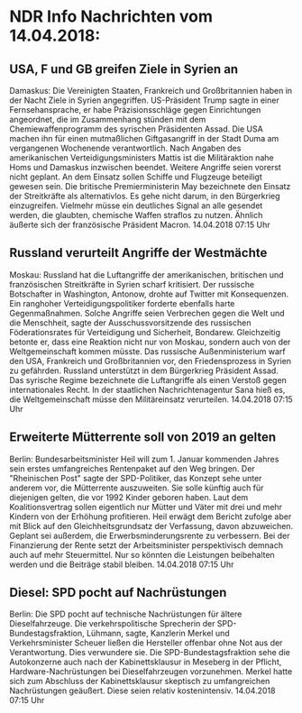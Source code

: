 # NDR Info Nachrichten vom 14.04.2018:


## USA, F und GB greifen Ziele in Syrien an
Damaskus: Die Vereinigten Staaten, Frankreich und Großbritannien haben in der Nacht Ziele in Syrien angegriffen. US-Präsident Trump sagte in einer Fernsehansprache, er habe Präzisionsschläge gegen Einrichtungen angeordnet, die im Zusammenhang stünden mit dem Chemiewaffenprogramm des syrischen Präsidenten Assad. Die USA machen ihn für einen mutmaßlichen Giftgasangriff in der Stadt Duma am vergangenen Wochenende verantwortlich. Nach Angaben des amerikanischen Verteidigungsministers Mattis ist die Militäraktion nahe Homs und Damaskus inzwischen beendet. Weitere Angriffe seien vorerst nicht geplant. An dem Einsatz sollen Schiffe und Flugzeuge beteiligt gewesen sein. Die britische Premierministerin May bezeichnete den Einsatz der Streitkräfte als alternativlos. Es gehe nicht darum, in den Bürgerkrieg einzugreifen. Vielmehr müsse ein deutliches Signal an alle gesendet werden, die glaubten, chemische Waffen straflos zu nutzen. Ähnlich äußerte sich der französische Präsident Macron. 14.04.2018 07:15 Uhr 

## Russland verurteilt Angriffe der Westmächte
Moskau: Russland hat die Luftangriffe der amerikanischen, britischen und französischen Streitkräfte in Syrien scharf kritisiert. Der russische Botschafter in Washington, Antonow, drohte auf Twitter mit Konsequenzen. Ein ranghoher Verteidigungspolitiker forderte ebenfalls harte Gegenmaßnahmen. Solche Angriffe seien Verbrechen gegen die Welt und die Menschheit, sagte der Ausschussvorsitzende des russischen Föderationsrates für Verteidigung und Sicherheit, Bondarew. Gleichzeitig betonte er, dass eine Reaktion nicht nur von Moskau, sondern auch von der Weltgemeinschaft kommen müsste. Das russische Außenministerium warf den USA, Frankreich und Großbritannien vor, den Friedensprozess in Syrien zu gefährden. Russland unterstützt in dem Bürgerkrieg Präsident Assad. Das syrische Regime bezeichnete die Luftangriffe als einen Verstoß gegen internationales Recht. In der staatlichen Nachrichtenagentur Sana hieß es, die Weltgemeinschaft müsse den Militäreinsatz verurteilen. 14.04.2018 07:15 Uhr 

## Erweiterte Mütterrente soll von 2019 an gelten
Berlin:	Bundesarbeitsminister Heil will zum 1. Januar kommenden Jahres sein erstes umfangreiches Rentenpaket auf den Weg bringen. Der "Rheinischen Post" sagte der SPD-Politiker, das Konzept sehe unter anderem vor, die Mütterrente auszuweiten. Sie solle künftig auch für diejenigen gelten, die vor 1992 Kinder geboren haben. Laut dem Koalitionsvertrag sollen eigentlich nur Mütter und Väter mit drei und mehr Kindern von der Erhöhung profitieren. Heil erwägt dem Bericht zufolge aber mit Blick auf den Gleichheitsgrundsatz der Verfassung, davon abzuweichen. Geplant sei außerdem, die Erwerbsminderungsrente zu verbessern. Bei der Finanzierung der Rente setzt der Arbeitsminister perspektivisch demnach auch auf mehr Steuermittel. Nur so könnten die Leistungen beibehalten werden und die Beiträge stabil bleiben. 14.04.2018 07:15 Uhr 

## Diesel: SPD pocht auf Nachrüstungen
Berlin: Die SPD pocht auf technische Nachrüstungen für ältere Dieselfahrzeuge. Die verkehrspolitische Sprecherin der SPD-Bundestagsfraktion, Lühmann, sagte, Kanzlerin Merkel und Verkehrsminister Scheuer ließen die Hersteller offenbar ohne Not aus der Verantwortung. Dies verwundere sie. Die SPD-Bundestagsfraktion sehe die Autokonzerne auch nach der Kabinettsklausur in Meseberg in der Pflicht, Hardware-Nachrüstungen bei Dieselfahrzeugen vorzunehmen. Merkel hatte sich zum Abschluss der Kabinettsklausur skeptisch zu umfangreichen Nachrüstungen geäußert. Diese seien relativ kostenintensiv. 14.04.2018 07:15 Uhr 
